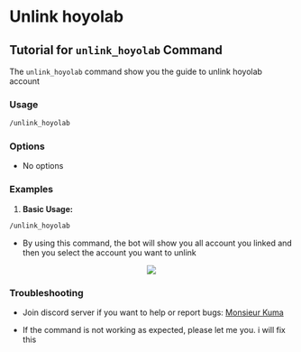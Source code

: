 # Unlink hoyolab

## Tutorial for `unlink_hoyolab` Command

The `unlink_hoyolab` command show you the guide to unlink hoyolab account

### Usage

```bash
/unlink_hoyolab
```

### Options

- No options

### Examples

1. **Basic Usage:**

  ```bash
  /unlink_hoyolab
  ```
  - By using this command, the bot will show you all account you linked and then you select the account you want to unlink

<p align="center">
  <img  src="/kuma-bot/img/bot/unlink_hoyolab.png" />
</p>

### Troubleshooting
- Join discord server if you want to help or report bugs: [Monsieur Kuma](https://discord.gg/Ykq6qgsHSh)

- If the command is not working as expected, please let me you. i will fix this
